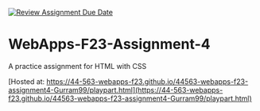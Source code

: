 [![Review Assignment Due Date](https://classroom.github.com/assets/deadline-readme-button-24ddc0f5d75046c5622901739e7c5dd533143b0c8e959d652212380cedb1ea36.svg)](https://classroom.github.com/a/4tKarLeg)
# WebApps-F23-Assignment-4
A practice assignment for HTML with CSS

[Hosted at: https://44-563-webapps-f23.github.io/44563-webapps-f23-assignment4-Gurram99/playpart.html](https://44-563-webapps-f23.github.io/44563-webapps-f23-assignment4-Gurram99/playpart.html)
